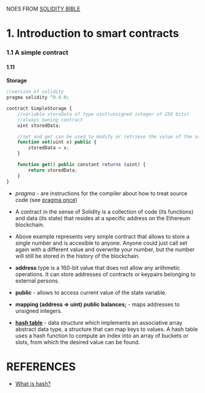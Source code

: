 NOES FROM [SOLIDITY BIBLE](http://solidity.readthedocs.io/en/develop/types.html)


# 1. Introduction to smart contracts

### 1.1 A simple contract
#### 1.11
__Storage__

```javascript
//version of solidity
pragma solidity ^0.4.0;

contract SimpleStorage {
    //variable storeData of type uint(unsigned integer of 256 bits)
    //always owning contract
    uint storedData;

    //set and get can be used to modify or retrieve the value of the variable.
    function set(uint x) public {
        storedData = x;
    }

    function get() public constant returns (uint) {
        return storedData;
    }
}
```
- <em>pragma</em> - are instructions for the compiler about how to treat source code (see [pragma once](https://en.wikipedia.org/wiki/Pragma_once))
- A contract in the sense of Solidity is a collection of code (its functions) and data (its state) that resides at a specific address on the Ethereum blockchain.
- Above example represents very simple contract that allows  to store a single number and is accesible to anyone. Anyone could just call set again with a different value and overwrite your number, but the number will still be stored in the history of the blockchain.

- __address__ type is a 160-bit value that does not allow any arithmetic operations. It can store addresses of contracts or keypairs belonging to external persons.
- __public__ - allows to access current value of the state variable.
- __mapping (address => uint) public balances;__ - maps addresses to unsigned integers.
- [__hash table__](https://en.wikipedia.org/wiki/Hash_table) - data structure which implements an associative array abstract data type, a structure that can map keys to values. A hash table uses a hash function to compute an index into an array of buckets or slots, from which the desired value can be found.



# REFERENCES
- [What is hash?](https://www.youtube.com/watch?v=lik9aaFIsl4)
